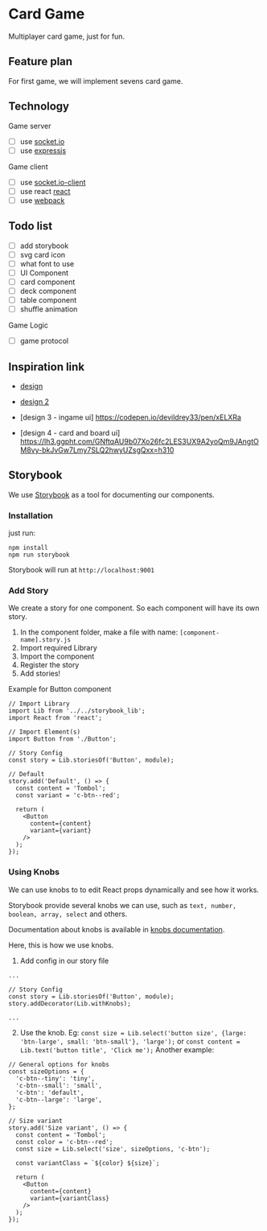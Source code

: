 
# Card Game
Multiplayer card game, just for fun.

## Feature plan
For first game, we will implement sevens card game.

## Technology
Game server
-  [ ] use [socket.io](https://github.com/socketio/socket.io/)
-  [ ] use [expressjs](https://expressjs.com/)

Game client
-  [ ] use [socket.io-client](https://github.com/socketio/socket.io-client)
-  [ ] use react [react](https://reactjs.org/)
-  [ ] use [webpack](https://webpack.js.org/)

## Todo list
-  [ ]  add storybook
-  [ ]  svg card icon
-  [ ]  what font to use
- [ ]  UI Component
  -  [ ] card component
  -  [ ] deck component
  -  [ ] table component
  -  [ ]  shuffle animation

Game Logic
-  [ ] game protocol

## Inspiration link
- [design](https://www.behance.net/gallery/19253089/Flat-design-Playing-Cards)
- [design 2](https://dribbble.com/shots/2146249-Playing-Cards-Material-Design/attachments/393159)

- [design 3 - ingame ui] https://codepen.io/devildrey33/pen/xELXRa
- [design 4 - card and board ui] https://lh3.ggpht.com/GNftqAU9b07Xo26fc2LES3UX9A2yoQm9JAngtOM8vy-bkJvGw7Lmy7SLQ2hwyUZsgQxx=h310

## Storybook
We use [Storybook](https://storybook.js.org/basics/introduction/) as a tool for documenting our components.

### Installation
just run:
```
npm install
npm run storybook
```

Storybook will run at `http://localhost:9001`

### Add Story
We create a story for one component. So each component will have its own story.

1. In the component folder, make a file with name: `[component-name].story.js`
2. Import required Library
3. Import the component
4. Register the story
5. Add stories!

Example for Button component
```
// Import Library
import Lib from '../../storybook_lib';
import React from 'react';

// Import Element(s)
import Button from './Button';

// Story Config
const story = Lib.storiesOf('Button', module);

// Default
story.add('Default', () => {
  const content = 'Tombol';
  const variant = 'c-btn--red';

  return (
    <Button
      content={content}
      variant={variant}
    />
  );
});
```

### Using Knobs
We can use knobs to to edit React props dynamically and see how it works.

Storybook provide several knobs we can use, such as `text, number, boolean, array, select` and others.

Documentation about knobs is available in [knobs documentation](https://github.com/storybooks/storybook/blob/master/addons/knobs/README.md).

Here, this is how we use knobs.

1. Add config in our story file
```
...

// Story Config
const story = Lib.storiesOf('Button', module);
story.addDecorator(Lib.withKnobs);

...
```

2. Use the knob. Eg: `const size = Lib.select('button size', {large: 'btn-large', small: 'btn-small'}, 'large');` or `const content = Lib.text('button title', 'Click me');`
Another example:
```
// General options for knobs
const sizeOptions = {
  'c-btn--tiny': 'tiny',
  'c-btn--small': 'small',
  'c-btn': 'default',
  'c-btn--large': 'large',
};

// Size variant
story.add('Size variant', () => {
  const content = 'Tombol';
  const color = 'c-btn--red';
  const size = Lib.select('size', sizeOptions, 'c-btn');

  const variantClass = `${color} ${size}`;

  return (
    <Button
      content={content}
      variant={variantClass}
    />
  );
});
```

